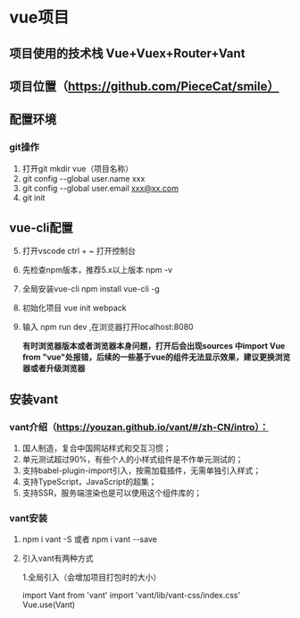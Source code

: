 # vue项目
## 项目使用的技术栈 Vue+Vuex+Router+Vant
## 项目位置（https://github.com/PieceCat/smile）
## 配置环境

### git操作
1. 打开git  mkdir vue（项目名称）
2. git config --global user.name xxx
3. git config --global user.email xxx@xx.com
4. git init

## vue-cli配置
5. 打开vscode  ctrl + ~  打开控制台
6. 先检查npm版本，推荐5.x以上版本  npm -v
7. 全局安装vue-cli  npm install vue-cli -g
8. 初始化项目  vue init webpack
9. 输入 npm run dev ,在浏览器打开localhost:8080

    **有时浏览器版本或者浏览器本身问题，打开后会出现sources 中import Vue from "vue"处报错，后续的一些基于vue的组件无法显示效果，建议更换浏览器或者升级浏览器**

##  安装vant
### vant介绍（https://youzan.github.io/vant/#/zh-CN/intro）：
1. 国人制造，复合中国网站样式和交互习惯；
2. 单元测试超过90%，有些个人的小样式组件是不作单元测试的；
3. 支持babel-plugin-import引入，按需加载插件，无需单独引入样式；
4. 支持TypeScript，JavaScript的超集；
5. 支持SSR，服务端渲染也是可以使用这个组件库的；

### vant安装
1. npm i vant -S 或者 npm i vant --save
2. 引入vant有两种方式

    1.全局引入（会增加项目打包时的大小）
    
     import Vant from 'vant'
     import 'vant/lib/vant-css/index.css'
     Vue.use(Vant)
